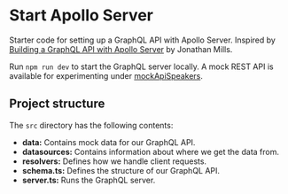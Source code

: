 # Start Apollo Server

Starter code for setting up a GraphQL API with Apollo Server. Inspired by [Building a GraphQL API with Apollo Server][1] by Jonathan Mills.

Run `npm run dev` to start the GraphQL server locally.
A mock REST API is available for experimenting under [mockApiSpeakers](mockApiSpeakers).

## Project structure

The `src` directory has the following contents:

- **data:** Contains mock data for our GraphQL API.
- **datasources:** Contains information about where we get the data from.
- **resolvers:** Defines how we handle client requests.
- **schema.ts:** Defines the structure of our GraphQL API.
- **server.ts:** Runs the GraphQL server.

[1]: https://app.pluralsight.com/library/courses/graphql-api-apollo-server/table-of-contents
